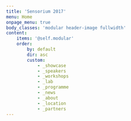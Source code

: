 ```yaml
---
title: 'Sensorium 2017'
menu: Home
onpage_menu: true
body_classes: 'modular header-image fullwidth'
content:
    items: '@self.modular'
    order:
        by: default
        dir: asc
        custom:
            - _showcase
            - _speakers
            - _workshops
            - _lab
            - _programme
            - _news
            - _about
            - _location
            - _partners
---
```


